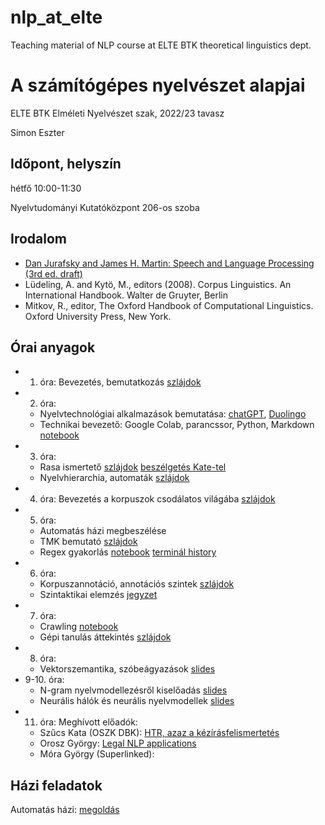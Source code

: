 # nlp_at_elte
Teaching material of NLP course at ELTE BTK theoretical linguistics dept.

# A számítógépes nyelvészet alapjai

ELTE BTK Elméleti Nyelvészet szak, 2022/23 tavasz

Simon Eszter

## Időpont, helyszín

hétfő 10:00-11:30

Nyelvtudományi Kutatóközpont 206-os szoba 

## Irodalom

- [Dan Jurafsky and James H. Martin: Speech and Language Processing (3rd ed. draft)](https://web.stanford.edu/~jurafsky/slp3/)
- Lüdeling, A. and Kytö, M., editors (2008). Corpus Linguistics. An International Handbook. Walter de Gruyter, Berlin
- Mitkov, R., editor, The Oxford Handbook of Computational Linguistics. Oxford University Press, New York.

## Órai anyagok

* 1. óra: Bevezetés, bemutatkozás [szlájdok](nlp_at_elte.pdf)
* 2. óra: 
  * Nyelvtechnológiai alkalmazások bemutatása: [chatGPT](Chat_GPT.pptx), [Duolingo](https://docs.google.com/document/d/1UpUkHnkx_8_gB4gPkTUgEBQ0_AJp8VgM7NEV7wzRLzc/edit?usp=sharing)
  * Technikai bevezető: Google Colab, parancssor, Python, Markdown [notebook](https://colab.research.google.com/drive/1Cgg9TROh0kcs0vQR6MerF1XmFCc8TANZ?usp=share_link)
* 3. óra: 
  * Rasa ismertető [szlájdok](https://drive.google.com/file/d/1ZNEwXYBnge24KAxidL3Hp_DzOvOMWF6l/view?usp=sharing) [beszélgetés Kate-tel](https://drive.google.com/file/d/1_uznAYgmNrlmKrOSdu-DWYSACpTpZx04/view?usp=sharing)
  * Nyelvhierarchia, automaták [szlájdok](nlp_at_elte3.pdf)
* 4. óra: Bevezetés a korpuszok csodálatos világába [szlájdok](nlp_at_elte4.pdf)
* 5. óra: 
  * Automatás házi megbeszélése
  * TMK bemutató [szlájdok](tmk_roviden.pdf)
  * Regex gyakorlás [notebook](https://colab.research.google.com/drive/1WR-p3wOvA_cejp4qBsCWv0o_P5qiIlBk?usp=sharing) [terminál history](terminal_history.txt) 
* 6. óra:
  * Korpuszannotáció, annotációs szintek [szlájdok](nlp_at_elte61.pdf)
  * Szintaktikai elemzés [jegyzet](nlp_at_elte62.pdf)
* 7. óra:
  * Crawling [notebook](https://colab.research.google.com/drive/11_LhdeSd2tnKgOcIQtHrcR9-XgMcOQHI?usp=sharing)
  * Gépi tanulás áttekintés [szlájdok](nlp_at_elte7.pdf)
* 8. óra:
  * Vektorszemantika, szóbeágyazások [slides](https://web.stanford.edu/~jurafsky/slp3/slides/6_Vector_Apr18_2021.pdf)
* 9-10. óra:
  * N-gram nyelvmodellezésről kiselőadás [slides](N-gram%20nyelvmodellek.pptx)
  * Neurális hálók és neurális nyelvmodellek [slides](nlp_at_elte9-10.pdf)
* 11. óra: Meghívott előadók:
  * Szűcs Kata (OSZK DBK): [HTR, azaz a kézírásfelismertetés](Nyelvtudom%C3%A1nyi_ea_Transkribus_HTR.pdf)
  * Orosz György: [Legal NLP applications](Legal_NLP_applications.pdf)
  * Móra György (Superlinked): 

## Házi feladatok

Automatás házi: [megoldás](automata_hf.pdf)
